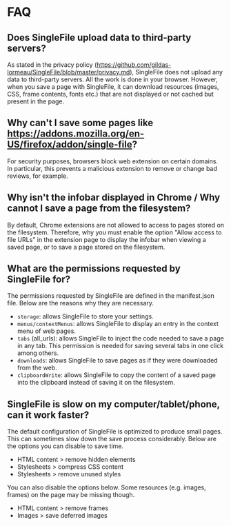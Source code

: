 # FAQ

## Does SingleFile upload data to third-party servers?
As stated in the privacy policy (https://github.com/gildas-lormeau/SingleFile/blob/master/privacy.md), SingleFile does not upload any data to third-party servers. All the work is done in your browser. However, when you save a page with SingleFile, it can download resources (images, CSS, frame contents, fonts etc.) that are not displayed or not cached but present in the page.

## Why can't I save some pages like https://addons.mozilla.org/en-US/firefox/addon/single-file?
For security purposes, browsers block web extension on certain domains. In particular, this prevents a malicious extension to remove or change bad reviews, for example.

## Why isn't the infobar displayed in Chrome / Why cannot I save a page from the filesystem?
By default, Chrome extensions are not allowed to access to pages stored on the filesystem. Therefore, why you must enable the option "Allow access to file URLs" in the extension page to display the infobar when viewing a saved page, or to save a page stored on the filesystem.

## What are the permissions requested by SingleFile for?
The permissions requested by SingleFile are defined in the manifest.json file. Below are the reasons why they are necessary.
 - `storage`: allows SingleFile to store your settings.
 - `menus/contextMenus`: allows SingleFile to display an entry in the context menu of web pages.
 - `tabs` (all_urls): allows SingleFile to inject the code needed to save a page in any tab. This permission is needed for saving several tabs in one click among others.
 - `downloads`: allows SingleFile to save pages as if they were downloaded from the web.
 - `clipboardWrite`: allows SingleFile to copy the content of a saved page into the clipboard instead of saving it on the filesystem.

## SingleFile is slow on my computer/tablet/phone, can it work faster?
The default configuration of SingleFile is optimized to produce small pages. This can sometimes slow down the save process considerably. Below are the options you can disable to save time.
 - HTML content > remove hidden elements
 - Stylesheets > compress CSS content
 - Stylesheets > remove unused styles 
 
You can also disable the options below. Some resources (e.g. images, frames) on the page may be missing though.
 - HTML content > remove frames
 - Images > save deferred images
